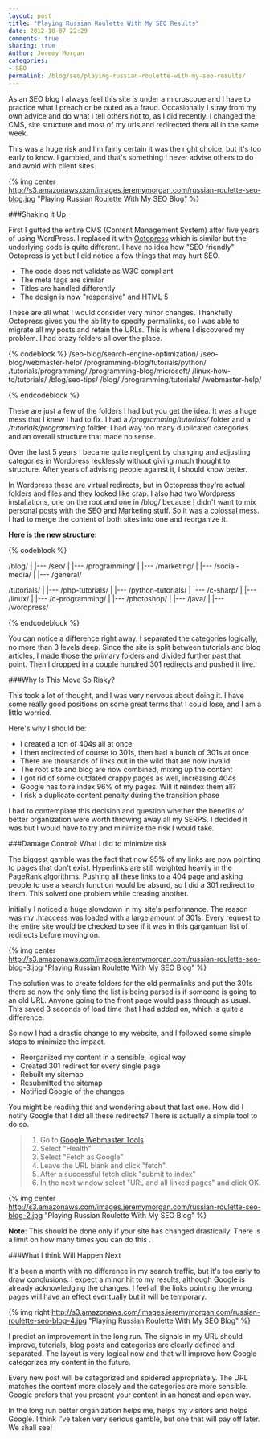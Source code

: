 ```yaml
---
layout: post
title: "Playing Russian Roulette With My SEO Results"
date: 2012-10-07 22:29
comments: true
sharing: true
Author: Jeremy Morgan
categories:
- SEO
permalink: /blog/seo/playing-russian-roulette-with-my-seo-results/
---
```


As an SEO blog I always feel this site is under a microscope and I have to practice what I preach or be outed as a fraud. Occasionally I stray from my own advice and do what I tell others not to, as I did recently. I changed the CMS, site structure and most of my urls and redirected them all in the same week.

<!-- more --> 
This was a huge risk and I'm fairly certain it was the right choice, but it's too early to know. I gambled, and that's something I never advise others to do and avoid with client sites.

{% img center http://s3.amazonaws.com/images.jeremymorgan.com/russian-roulette-seo-blog.jpg "Playing Russian Roulette With My SEO Blog" %}

###Shaking it Up

First I gutted the entire CMS (Content Management System) after five years of using WordPress. I replaced it with <a href="http://octopress.org/" target="_blank">Octopress</a> which is similar but the underlying code is quite different. I have no idea how "SEO friendly" Octopress is yet but I did notice a few things that may hurt SEO. 

- The code does not validate as W3C compliant
- The meta tags are similar 
- Titles are handled differently
- The design is now "responsive" and HTML 5

These are all what I would consider very minor changes. Thankfully Octopress gives you the ability to specify permalinks, so I was able to migrate all my posts and retain the URLs. This is where I discovered my problem. I had crazy folders all over the place.

{% codeblock %}
	/seo-blog/search-engine-optimization/
	/seo-blog/webmaster-help/
	/programming-blog/tutorials/python/
	/tutorials/programming/
	/programming-blog/microsoft/
	/linux-how-to/tutorials/
	/blog/seo-tips/
	/blog/
	/programming/tutorials/
	/webmaster-help/
	
{% endcodeblock %}
 
These are just a few of the folders I had but you get the idea. It was a huge mess that I knew I had to fix. I had a */programming/tutorials/* folder and a */tutorials/programming* folder. I had way too many duplicated categories and an overall structure that made no sense. 

Over the last 5 years I became quite negligent by changing and adjusting categories in Wordpress recklessly without giving much thought to structure. After years of advising people against it, I should know better. 



In Wordpress these are virtual redirects, but in Octopress they're actual folders and files and they looked like crap. I also had two Wordpress installations, one on the root and one in /blog/ because I didn't want to mix personal posts with the SEO and Marketing stuff. So it was a colossal mess. I had to merge the content of both sites into one and reorganize it. 

<b>Here is the new structure:</b>

{% codeblock %}

/blog/
	|
	|--- /seo/
	|
	|--- /programming/
	|
	|--- /marketing/
	|
	|--- /social-media/
	|
	|--- /general/

/tutorials/
	|
	|--- /php-tutorials/
	|
	|--- /python-tutorials/
	|
	|--- /c-sharp/
	|
	|--- /linux/
	|
	|--- /c-programming/
	|
	|--- /photoshop/
	|
	|--- /java/
	|
	|--- /wordpress/

{% endcodeblock %}

You can notice a difference right away. I separated the categories logically, no more than 3 levels deep. Since the site is split between tutorials and blog articles, I made those the primary folders and divided further past that point. Then I dropped in a couple hundred 301 redirects and pushed it live.  

###Why Is This Move So Risky? 

This took a lot of thought, and I was very nervous about doing it. I have some really good positions on some great terms that I could lose, and I am a little worried. 

Here's why I should be: 

- I created a ton of 404s all at once
- I then redirected of course to 301s, then had a bunch of 301s at once 
- There are thousands of links out in the wild that are now invalid
- The root site and blog are now combined, mixing up the content 
- I got rid of some outdated crappy pages as well, increasing 404s
- Google has to re index 96% of my pages. Will it reindex them all?
- I risk a duplicate content penalty during the transition phase

I had to contemplate this decision and question whether the benefits of better organization were worth throwing away all my SERPS. I decided it was but I would have to try and minimize the risk I would take. 

###Damage Control: What I did to minimize risk

The biggest gamble was the fact that now 95% of my links are now pointing to pages that don't exist. Hyperlinks are still weighted heavily in the PageRank algorithms. Pushing all these links to a 404 page and asking people to use a search function would be absurd, so I did a 301 redirect to them. This solved one problem while creating another. 

Initially I noticed a huge slowdown in my site's performance. The reason was my .htaccess was loaded with a large amount of 301s. Every request to the entire site would be checked to see if it was in this gargantuan list of redirects before moving on. 

{% img center http://s3.amazonaws.com/images.jeremymorgan.com/russian-roulette-seo-blog-3.jpg "Playing Russian Roulette With My SEO Blog" %}

The solution was to create folders for the old permalinks and put the 301s there so now the only time the list is being parsed is if someone is going to an old URL. Anyone going to the front page would pass through as usual. This saved 3 seconds of load time that I had added on, which is quite a difference.

So now I had a drastic change to my website, and I followed some simple steps to minimize the impact. 

- Reorganized my content in a sensible, logical way
- Created 301 redirect for every single page
- Rebuilt my sitemap
- Resubmitted the sitemap
- Notified Google of the changes

You might be reading this and wondering about that last one. How did I notify Google that I did all these redirects? There is actually a simple tool to do so. 

>1. Go to <a href="http://www.google.com/webmasters/" target="_blank">Google Webmaster Tools </a>
>2. Select "Health"
>3. Select "Fetch as Google"
>4. Leave the URL blank and click "fetch".
>5. After a successful fetch click "submit to index"
>6. In the next window select "URL and all linked pages" and click OK. 

{% img center http://s3.amazonaws.com/images.jeremymorgan.com/russian-roulette-seo-blog-2.jpg "Playing Russian Roulette With My SEO Blog" %}

<b>Note</b>: This should be done only if your site has changed drastically. There is a limit on how many times you can do this .

###What I think Will Happen Next

It's been a month with no difference in my search traffic, but it's too early to draw conclusions. I expect a minor hit to my results, although Google is already acknowledging the changes. I feel all the links pointing the wrong pages will have an effect eventually but it will be temporary.

{% img right http://s3.amazonaws.com/images.jeremymorgan.com/russian-roulette-seo-blog-4.jpg "Playing Russian Roulette With My SEO Blog" %}

I predict an improvement in the long run. The signals in my URL should improve, tutorials, blog posts and categories are clearly defined and separated. The layout is very logical now and that will improve how Google categorizes my content in the future. 

Every new post will be categorized and spidered appropriately. The URL matches the content more closely and the categories are more sensible. Google prefers that you present your content in an honest and open way. 

In the long run better organization helps me, helps my visitors and helps Google. I think I've taken very serious gamble, but one that will pay off later. We shall see! 



